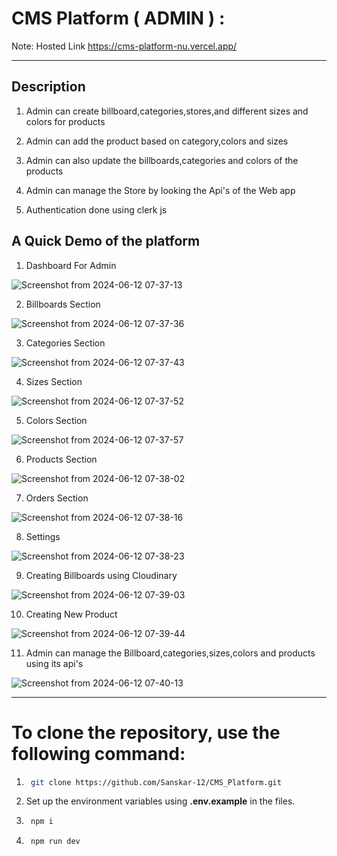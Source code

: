# CMS Platform ( ADMIN ) :

Note: Hosted Link https://cms-platform-nu.vercel.app/

---

## Description
  
  1. Admin can create billboard,categories,stores,and different sizes and colors for products
  
  2. Admin can add the product based on category,colors and sizes

  3. Admin can also update the billboards,categories and colors of the products

  4. Admin can manage the Store by looking the Api's of the Web app

  5. Authentication done using clerk js

## A Quick Demo of the platform
  1. Dashboard For Admin
     
  ![Screenshot from 2024-06-12 07-37-13](https://github.com/Sanskar-12/CMS_Platform/assets/114936864/5359614e-2ea1-4aff-9510-927e25641fec)

  2. Billboards Section
     
  ![Screenshot from 2024-06-12 07-37-36](https://github.com/Sanskar-12/CMS_Platform/assets/114936864/44a8bbd6-5bb4-403a-8384-a1c14b905c68)

  3. Categories Section
     
  ![Screenshot from 2024-06-12 07-37-43](https://github.com/Sanskar-12/CMS_Platform/assets/114936864/839456d6-2f68-42db-9013-4233cdc8ae6d)

  4. Sizes Section
     
  ![Screenshot from 2024-06-12 07-37-52](https://github.com/Sanskar-12/CMS_Platform/assets/114936864/c198321c-b8fb-477d-8e31-9223062555c6)

  5. Colors Section

  ![Screenshot from 2024-06-12 07-37-57](https://github.com/Sanskar-12/CMS_Platform/assets/114936864/de1f906e-e78d-415c-82a4-7b533160f7ba)

  6. Products Section
      
  ![Screenshot from 2024-06-12 07-38-02](https://github.com/Sanskar-12/CMS_Platform/assets/114936864/e04f94a6-a462-4968-973c-55146c01def5)

  7. Orders Section
      
  ![Screenshot from 2024-06-12 07-38-16](https://github.com/Sanskar-12/CMS_Platform/assets/114936864/a9138d29-f375-41ba-b509-211f99075b3f)

  8. Settings
      
  ![Screenshot from 2024-06-12 07-38-23](https://github.com/Sanskar-12/CMS_Platform/assets/114936864/9f6e70d5-3a77-49d6-952e-b83bcf40e5b3)

  9. Creating Billboards using Cloudinary
      
  ![Screenshot from 2024-06-12 07-39-03](https://github.com/Sanskar-12/CMS_Platform/assets/114936864/49664720-40a1-4420-8f52-2993cdb8ec07)

  10. Creating New Product
      
  ![Screenshot from 2024-06-12 07-39-44](https://github.com/Sanskar-12/CMS_Platform/assets/114936864/a704ded8-dd93-412b-b79c-4dacb0c2afc8)

  11. Admin can manage the Billboard,categories,sizes,colors and products using its api's
      
  ![Screenshot from 2024-06-12 07-40-13](https://github.com/Sanskar-12/CMS_Platform/assets/114936864/652ab4c9-a5d4-4457-beaf-14c3a52f6123)

---

# To clone the repository, use the following command:

1. ```bash
    git clone https://github.com/Sanskar-12/CMS_Platform.git
    ```

2. Set up the environment variables using **.env.example** in the files.

3. ```bash
    npm i
    ```

4. ```bash
    npm run dev
    ```











  

     

